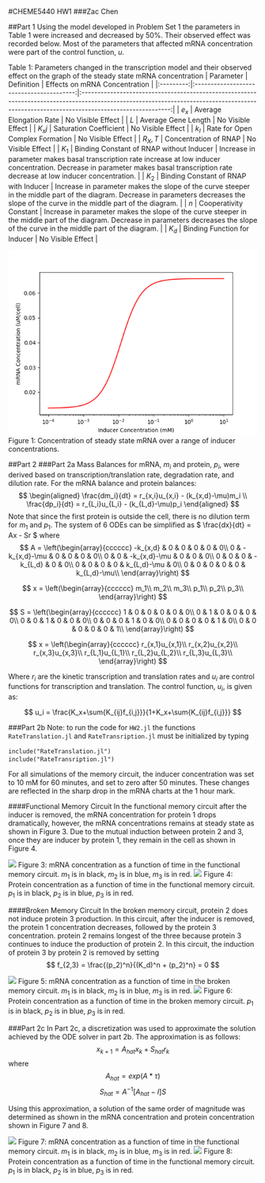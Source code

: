 #CHEME5440 HW1
###Zac Chen

##Part 1
Using the model developed in Problem Set 1 the parameters in Table 1 were increased and decreased by 50%. Their observed effect was recorded below. Most of the parameters that affected mRNA concentration were part of the control function, $u$.

Table 1: Parameters changed in the transcription model and their observed effect on the graph of the steady state mRNA concentration
| Parameter |                Definition                |                                                                              Effects on mRNA Concentration                                                                               |
|:---------:|:----------------------------------------:|:----------------------------------------------------------------------------------------------------------------------------------------------------------------------------------------:|
|   $e_x$   |         Average Elongation Rate          |                                                                                        No Visible  Effect                                                                                         |
|    $L$    |           Average Gene Length            |                                                                                        No Visible Effect                                                                                         |
|  $K_xj$   |          Saturation Coefficient          |                                                                                        No Visible Effect                                                                                         |
|   $k_I$   |     Rate for Open Complex Formation      |                                                                                        No Visible Effect                                                                                         |
|  $R_X,T$  |          Concentration of RNAP           |                                                                                        No Visible Effect                                                                                         |
|   $K_1$   | Binding Constant of RNAP without Inducer | Increase in parameter makes basal transcription rate increase at low inducer concentration. Decrease in parameter makes basal transcription rate decrease at low inducer concentration.  |
|   $K_2$   |  Binding Constant of RNAP with Inducer   | Increase in parameter makes the slope of the curve steeper in the middle part of the diagram. Decrease in parameters decreases the slope of the curve in the middle part of the diagram. |
|    $n$    |          Cooperativity Constant          | Increase in parameter makes the slope of the curve steeper in the middle part of the diagram. Decrease in parameters decreases the slope of the curve in the middle part of the diagram. |
|   $K_d$   |       Binding Function for Inducer       |                                                                                    No Visible Effect                                                                                     |

![](HW2Q1_Original.png)
Figure 1: Concentration of steady state mRNA over a range of inducer concentrations.

##Part 2
###Part 2a
Mass Balances for mRNA, $m_i$ and protein, $p_i$, were derived based on transcription/translation rate, degradation rate, and dilution rate.
For the mRNA balance and protein balances:
$$ \begin{aligned}
\frac{dm_i}{dt} = r_{x,i}u_{x,i} -  (k_{x,d}-\mu)m_i \\
\frac{dp_i}{dt} = r_{L,i}u_{L,i} -  (k_{L,d}-\mu)p_i
\end{aligned} $$
Note that since the first protein is outside the cell, there is no dilution term for $m_1$ and $p_1$. The system of 6 ODEs can be simplified as
$ \frac{dx}{dt} = Ax -  Sr $
where
$$ A =
\left(\begin{array}{cccccc}
-k_{x,d} & 0 & 0 & 0 & 0 & 0\\
0 & -k_{x,d}-\mu & 0 & 0 & 0 & 0\\
0 & 0 & -k_{x,d}-\mu & 0 & 0 & 0\\
0 & 0 & 0 & -k_{L,d} & 0 & 0\\
0 & 0 & 0 & 0 & k_{L,d}-\mu & 0\\
0 & 0 & 0 & 0 & 0 & k_{L,d}-\mu\\
\end{array}\right)
$$

$$ x =
\left(\begin{array}{cccccc}
m_1\\
m_2\\
m_3\\
p_1\\
p_2\\
p_3\\
\end{array}\right)
$$

$$ S =
\left(\begin{array}{cccccc}
1 & 0 & 0 & 0 & 0 & 0\\
0 & 1 & 0 & 0 & 0 & 0\\
0 & 0 & 1 & 0 & 0 & 0\\
0 & 0 & 0 & 1 & 0 & 0\\
0 & 0 & 0 & 0 & 1 & 0\\
0 & 0 & 0 & 0 & 0 & 1\\
\end{array}\right)
$$

$$ x =
\left(\begin{array}{cccccc}
r_{x,1}u_{x,1}\\
r_{x,2}u_{x,2}\\
r_{x,3}u_{x,3}\\
r_{L,1}u_{L,1}\\
r_{L,2}u_{L,2}\\
r_{L,3}u_{L,3}\\
\end{array}\right)
$$

Where $r_i$ are the kinetic transcription and translation rates and $u_i$ are control functions for transcription and translation. The control function, $u_i$, is given as:

$$
u_i = \frac{K_x+\sum{K_{ij}f_{i,j}}}{1+K_x+\sum{K_{ij}f_{i,j}}}
$$

###Part 2b
Note: to run the code for ```HW2.jl``` the functions ```RateTranslation.jl``` and ```RateTransription.jl``` must be initialized by typing
```
include("RateTranslation.jl")
include("RateTransription.jl")
```
For all simulations of the memory circuit, the inducer concentration was set to 10 mM for 60 minutes, and set to zero after 50 minutes. These changes are reflected in the sharp drop in the mRNA charts at the 1 hour mark.

####Functional Memory Circuit
In the functional memory circuit after the inducer is removed, the mRNA concentration for protein 1 drops dramatically, however, the mRNA concentrations remains at steady state as shown in Figure 3. Due to the mutual induction between protein 2 and 3, once they are inducer by protein 1, they remain in the cell as shown in Figure 4.

![](HW1Q2b_MemoryCircuitmRNA.png)
Figure 3: mRNA concentration as a function of time in the functional memory circuit. $m_1$ is in black, $m_2$ is in blue, $m_3$ is in red.
![](HW1Q2b_MemoryCircuitProtein.png)
Figure 4: Protein concentration as a function of time in the functional memory circuit. $p_1$ is in black, $p_2$ is in blue, $p_3$ is in red.



####Broken Memory Circuit
In the broken memory circuit, protein 2 does not induce protein 3 production. In this circuit, after the inducer is removed, the protein 1 concentration decreases, followed by the protein 3 concentration. protein 2 remains longest of the three because protein 3 continues to induce the production of protein 2. In this circuit, the induction of protein 3 by protein 2 is removed by setting
$$ f_{2,3} = \frac{(p_2)^n}{(K_d)^n + (p_2)^n} = 0 $$

![](HW1Q2b_BrokenCircuitmRNA.png)
Figure 5: mRNA concentration as a function of time in the broken memory circuit. $m_1$ is in black, $m_2$ is in blue, $m_3$ is in red.
![](HW1Q2b_BrokenCircuitProtein.png)
Figure 6: Protein concentration as a function of time in the broken memory circuit. $p_1$ is in black, $p_2$ is in blue, $p_3$ is in red.

###Part 2c
In Part 2c, a discretization was used to approximate the solution achieved by the ODE solver in part 2b. The approximation is as follows:
$$ x_{k+1} = A_{hat}x_k + S_{hat}r_k $$
where
$$  A_{hat} = exp(A*\tau) $$
$$  S_{hat} = A^{-1}[A_{hat}-I]S $$

Using this approximation, a solution of the same order of magnitude was determined as shown in the mRNA concentration and protein concentration shown in Figure 7 and 8.

![](HW1Q2c_MemoryCircuitmRNA.png)
Figure 7: mRNA concentration as a function of time in the functional memory circuit. $m_1$ is in black, $m_2$ is in blue, $m_3$ is in red.
![](HW1Q2c_MemoryCircuitProtein.png)
Figure 8: Protein concentration as a function of time in the functional memory circuit. $p_1$ is in black, $p_2$ is in blue, $p_3$ is in red.
